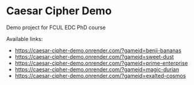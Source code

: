 # Caesar Cipher Demo

Demo project for FCUL EDC PhD course

Available links:
- https://caesar-cipher-demo.onrender.com/?gameid=benji-bananas
- https://caesar-cipher-demo.onrender.com/?gameid=sweet-dust
- https://caesar-cipher-demo.onrender.com/?gameid=prime-enterprise
- https://caesar-cipher-demo.onrender.com/?gameid=magic-durian
- https://caesar-cipher-demo.onrender.com/?gameid=exalted-cosmos

